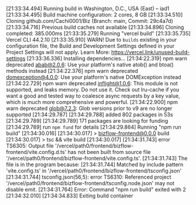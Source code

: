 [21:33:34.494] Running build in Washington, D.C., USA (East) – iad1
[21:33:34.495] Build machine configuration: 2 cores, 8 GB
[21:33:34.510] Cloning github.com/Cachi0001/Biz (Branch: main, Commit: 29c4a7d)
[21:33:34.716] Previous build caches not available
[21:33:34.896] Cloning completed: 385.000ms
[21:33:35.279] Running "vercel build"
[21:33:35.735] Vercel CLI 44.2.10
[21:33:35.910] WARN! Due to `builds` existing in your configuration file, the Build and Development Settings defined in your Project Settings will not apply. Learn More: https://vercel.link/unused-build-settings
[21:33:36.336] Installing dependencies...
[21:34:22.319] npm warn deprecated abab@2.0.6: Use your platform's native atob() and btoa() methods instead
[21:34:22.376] npm warn deprecated domexception@4.0.0: Use your platform's native DOMException instead
[21:34:22.729] npm warn deprecated inflight@1.0.6: This module is not supported, and leaks memory. Do not use it. Check out lru-cache if you want a good and tested way to coalesce async requests by a key value, which is much more comprehensive and powerful.
[21:34:22.900] npm warn deprecated glob@7.2.3: Glob versions prior to v9 are no longer supported
[21:34:29.787] 
[21:34:29.788] added 802 packages in 53s
[21:34:29.789] 
[21:34:29.789] 171 packages are looking for funding
[21:34:29.789]   run `npm fund` for details
[21:34:29.864] Running "npm run build"
[21:34:30.016] 
[21:34:30.017] > bizflow-frontend@0.0.0 build
[21:34:30.017] > tsc && vite build
[21:34:30.017] 
[21:34:31.743] error TS6305: Output file '/vercel/path0/frontend/bizflow-frontend/vite.config.d.ts' has not been built from source file '/vercel/path0/frontend/bizflow-frontend/vite.config.ts'.
[21:34:31.743]   The file is in the program because:
[21:34:31.744]     Matched by include pattern 'vite.config.ts' in '/vercel/path0/frontend/bizflow-frontend/tsconfig.json'
[21:34:31.744] tsconfig.json(56,5): error TS6310: Referenced project '/vercel/path0/frontend/bizflow-frontend/tsconfig.node.json' may not disable emit.
[21:34:31.764] Error: Command "npm run build" exited with 2
[21:34:32.010] 
[21:34:34.833] Exiting build container
